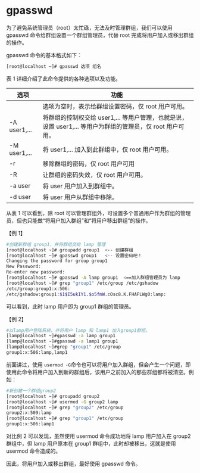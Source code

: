 # gpasswd

为了避免系统管理员（root）太忙碌，无法及时管理群组，我们可以使用 gpasswd 命令给群组设置一个群组管理员，代替 root 完成将用户加入或移出群组的操作。

gpasswd 命令的基本格式如下：

```bash
[root@localhost ~]# gpasswd 选项 组名
```

表 1 详细介绍了此命令提供的各种选项以及功能。

|选项|功能|
| --------------| ------------------------------------------------------------------------------------------------------------|
||选项为空时，表示给群组设置密码，仅 root 用户可用。|
|-A user1,...|将群组的控制权交给 user1,... 等用户管理，也就是说，设置 user1,... 等用户为群组的管理员，仅 root 用户可用。|
|-M user1,...|将 user1,... 加入到此群组中，仅 root 用户可用。|
|-r|移除群组的密码，仅 root 用户可用|
|-R|让群组的密码失效，仅 root 用户可用。|
|-a user|将 user 用户加入到群组中。|
|-d user|将 user 用户从群组中移除。|

从表 1 可以看到，除 root 可以管理群组外，可设置多个普通用户作为群组的管理员，但也只能做“将用户加入群组”和“将用户移出群组”的操作。

【例 1】

```bash
#创建新群组 group1，并将群组交给 lamp 管理
[root@localhost ~]# groupadd group1  <-- 创建群组
[root@localhost ~]# gpasswd group1   <-- 设置密码吧！
Changing the password for group group1
New Password:
Re-enter new password:
[root@localhost ~]# gpasswd -A lamp group1  <==加入群组管理员为 lamp
[root@localhost ~]# grep "group1" /etc/group /etc/gshadow
/etc/group:group1:x:506:
/etc/gshadow:group1:$1$I5ukIY1.$o5fmW.cOsc8.K.FHAFLWg0:lamp:
```

可以看到，此时 lamp 用户即为 group1 群组的管理员。

【例 2】

```bash
#以lamp用户登陆系统，并将用户 lamp 和 lamp1 加入group1群组。
[lamp@localhost ~]#gpasswd -a lamp group1
[lamp@localhost ~]#gpasswd -a lamp1 group1
[lamp@localhost ~]#grep "group1" /etc/group
group1:x:506:lamp,lamp1
```

前面讲过，使用 `usermod -G`​ 命令也可以将用户加入群组，但会产生一个问题，即使用此命令将用户加入到新的群组后，该用户之前加入的那些群组都将被清空。例如：

```bash
#新创建一个群组group2
[root@localhost ~]# groupadd group2
[root@localhost ~]# usermod -G group2 lamp
[root@localhost ~]# grep "group2" /etc/group
group2:x:509:lamp
[root@localhost ~]# grep "group1" /etc/group
group1:x:506:lamp1
```

对比例 2 可以发现，虽然使用 usermod 命令成功地将 lamp 用户加入在 group2 群组中，但 lamp 用户原本在 group1 群组中，此时却被移出，这就是使用 usermod 命令造成的。

因此，将用户加入或移出群组，最好使用 gpasswd 命令。

‍

